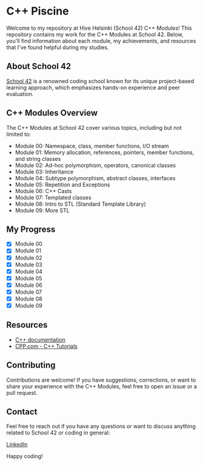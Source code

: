 # C++ Piscine

Welcome to my repository at Hive Helsinki (School 42) C++ Modules! This repository contains my work for the C++ Modules at School 42. Below, you'll find information about each module, my achievements, and resources that I've found helpful during my studies.

## About School 42

[School 42](https://www.42.fr/) is a renowned coding school known for its unique project-based learning approach, which emphasizes hands-on experience and peer evaluation.

## C++ Modules Overview

The C++ Modules at School 42 cover various topics, including but not limited to:

- Module 00: Namespace, class, member functions, I/O stream
- Module 01: Memory allocation, references, pointers, member functions, and string classes
- Module 02: Ad-hoc polymorphism, operators, canonical classes
- Module 03: Inheritance
- Module 04: Subtype polymorphism, abstract classes, interfaces
- Module 05: Repetition and Exceptions
- Module 06: C++ Casts
- Module 07: Templated classes
- Module 08: Intro to STL (Standard Template Library)
- Module 09: More STL

## My Progress

- [x] Module 00
- [x] Module 01
- [x] Module 02
- [x] Module 03
- [x] Module 04
- [x] Module 05
- [x] Module 06
- [x] Module 07
- [x] Module 08
- [x] Module 09

## Resources

- [C++ documentation](https://en.cppreference.com/w/)
- [CPP.com - C++ Tutorials](http://www.cplusplus.com/doc/tutorial/)

## Contributing

Contributions are welcome! If you have suggestions, corrections, or want to share your experience with the C++ Modules, feel free to open an issue or a pull request.

## Contact

Feel free to reach out if you have any questions or want to discuss anything related to School 42 or coding in general:

[LinkedIn](https://www.linkedin.com/in/dorian-jagusch)

Happy coding!
